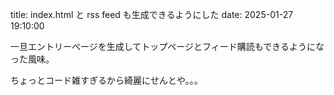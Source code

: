 title: index.html と rss feed も生成できるようにした
date: 2025-01-27 19:10:00

一旦エントリーページを生成してトップページとフィード購読もできるようになった風味。

ちょっとコード雑すぎるから綺麗にせんとや。。。
